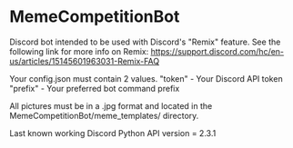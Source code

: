 # MemeCompetitionBot

Discord bot intended to be used with Discord's "Remix" feature.
See the following link for more info on Remix: https://support.discord.com/hc/en-us/articles/15145601963031-Remix-FAQ


Your config.json must contain 2 values.
 "token"  - Your Discord API token
 "prefix" - Your preferred bot command prefix


All pictures must be in a .jpg format and located in the MemeCompetitionBot/meme_templates/ directory.


Last known working Discord Python API version = 2.3.1
